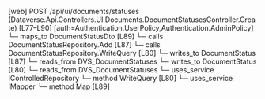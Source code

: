 [web] POST /api/ui/documents/statuses  (Dataverse.Api.Controllers.UI.Documents.DocumentStatusesController.Create)  [L77–L90] [auth=Authentication.UserPolicy,Authentication.AdminPolicy]
  └─ maps_to DocumentStatusDto [L89]
  └─ calls DocumentStatusRepository.Add [L87]
  └─ calls DocumentStatusRepository.WriteQuery [L80]
  └─ writes_to DocumentStatus [L87]
    └─ reads_from DVS_DocumentStatuses
  └─ writes_to DocumentStatus [L80]
    └─ reads_from DVS_DocumentStatuses
  └─ uses_service IControlledRepository<DocumentStatus>
    └─ method WriteQuery [L80]
  └─ uses_service IMapper
    └─ method Map [L89]

